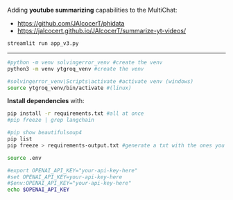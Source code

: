 Adding **youtube summarizing** capabilities to the MultiChat:

* https://github.com/JAlcocerT/phidata
* https://jalcocert.github.io/JAlcocerT/summarize-yt-videos/

```sh
streamlit run app_v3.py
```

---



```sh
#python -m venv solvingerror_venv #create the venv
python3 -m venv ytgroq_venv #create the venv

#solvingerror_venv\Scripts\activate #activate venv (windows)
source ytgroq_venv/bin/activate #(linux)
```

**Install dependencies** with:

```sh
pip install -r requirements.txt #all at once
#pip freeze | grep langchain

#pip show beautifulsoup4
pip list
pip freeze > requirements-output.txt #generate a txt with the ones you have!
```

```sh
source .env

#export OPENAI_API_KEY="your-api-key-here"
#set OPENAI_API_KEY=your-api-key-here
#$env:OPENAI_API_KEY="your-api-key-here"
echo $OPENAI_API_KEY
```